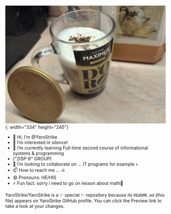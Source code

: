 ![Это_так...](coffee.jpg){: width="334" height="245"}
- 👋 Hi, I’m @YaroStrike
- 👀 I’m interested in silence!
- 🌱 I’m currently learning Full-time second course of informational systems & programming
- ("2ISP-6" GROUP)
- 💞️ I’m looking to collaborate on ... IT programs for example 💀
- 📫 How to reach me ...  ☠ 
- 😄 Pronouns: HE/HIS
- ⚡ Fun fact: sorry i need to go on lesson about math🥱

YaroStrike/YaroStrike is a ✨ special ✨ repository because its `README.md` (this file) appears on YaroStrike GitHub profile.
You can click the Preview link to take a look at your changes.

